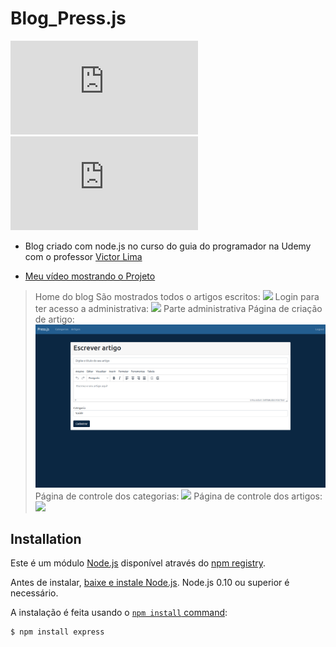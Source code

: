 # Blog_Press.js
[![licence mit](https://img.shields.io/github/license/higorcos/Blog_Press.js?color=blue)](https://github.com/higorcos/Blog_Press.js/blob/main/LICENSE])
![](https://img.shields.io/github/repo-size/higorcos/Blog_Press.js)

* Blog criado com node.js no curso do guia do programador na Udemy com o professor [Victor Lima](https://github.com/techtuxbr)

* [Meu vídeo mostrando o Projeto](https://youtu.be/1ljGKjX9jX0)


> Home do blog
> São mostrados todos o artigos escritos:
![](https://github.com/higorcos/Blog_Wordpress.js/blob/imagens/imagens/home.png)
> Login para ter acesso a administrativa:
![](https://github.com/higorcos/Blog_Wordpress.js/blob/imagens/imagens/login.png)
> Parte administrativa
> Página de criação de artigo:
![](https://github.com/higorcos/Blog_Press.js/blob/imagens/imagens/Cria%C3%A7%C3%A3o%20de%20artigo%20.png)
> Página de controle dos categorias:
![](https://github.com/higorcos/Blog_Wordpress.js/blob/imagens/imagens/Categorias1.png)
> Página de controle dos artigos:
![](https://github.com/higorcos/Blog_Wordpress.js/blob/imagens/imagens/categorias.png)





## Installation

Este é um módulo [Node.js](https://nodejs.org/en/) disponível através do
[npm registry](https://www.npmjs.com/).


Antes de instalar, [baixe e instale Node.js](https://nodejs.org/en/download/).
Node.js 0.10 ou superior é necessário.


A instalação é feita usando o
[`npm install` command](https://docs.npmjs.com/getting-started/installing-npm-packages-locally):

```bash
$ npm install express
```
